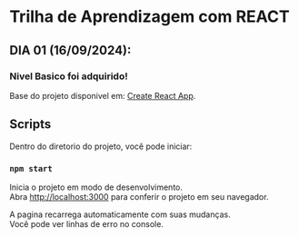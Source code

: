 # Trilha de Aprendizagem com REACT

## DIA 01 (16/09/2024):

### Nivel Basico foi adquirido!

Base do projeto disponivel em: [Create React App](https://github.com/facebook/create-react-app).

## Scripts

Dentro do diretorio do projeto, você pode iniciar:

### `npm start`

Inicia o projeto em modo de desenvolvimento.\
Abra [http://localhost:3000](http://localhost:3000) para conferir o projeto em seu navegador.

A pagina recarrega automaticamente com suas mudanças.\
Você pode ver linhas de erro no console.

